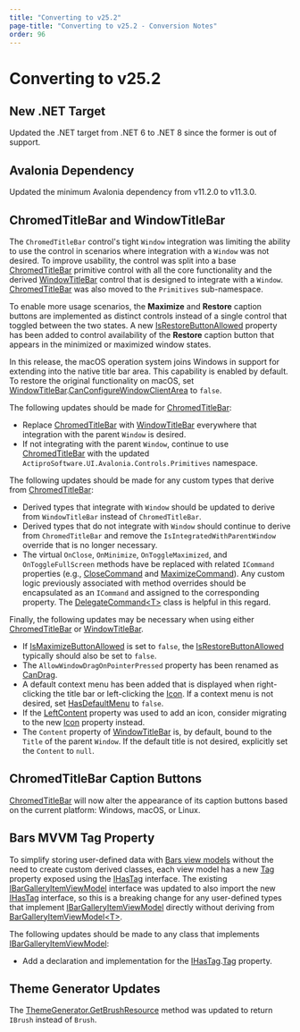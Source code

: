 ```yaml
---
title: "Converting to v25.2"
page-title: "Converting to v25.2 - Conversion Notes"
order: 96
---
```

# Converting to v25.2

## New .NET Target

Updated the .NET target from .NET 6 to .NET 8 since the former is out of support.

## Avalonia Dependency

Updated the minimum Avalonia dependency from v11.2.0 to v11.3.0.

## ChromedTitleBar and WindowTitleBar

The `ChromedTitleBar` control's tight `Window` integration was limiting the ability to use the control in scenarios where integration with a `Window` was not desired.  To improve usability, the control was split into a base [ChromedTitleBar](xref:@ActiproUIRoot.Controls.Primitives.ChromedTitleBar) primitive control with all the core functionality and the derived [WindowTitleBar](xref:@ActiproUIRoot.Controls.WindowTitleBar) control that is designed to integrate with a `Window`.  [ChromedTitleBar](xref:@ActiproUIRoot.Controls.Primitives.ChromedTitleBar) was also moved to the `Primitives` sub-namespace.

To enable more usage scenarios, the **Maximize** and **Restore** caption buttons are implemented as distinct controls instead of a single control that toggled between the two states.  A new [IsRestoreButtonAllowed](xref:@ActiproUIRoot.Controls.Primitives.ChromedTitleBar.IsRestoreButtonAllowed) property has been added to control availability of the **Restore** caption button that appears in the minimized or maximized window states.

In this release, the macOS operation system joins Windows in support for extending into the native title bar area.  This capability is enabled by default.  To restore the original functionality on macOS, set [WindowTitleBar](xref:@ActiproUIRoot.Controls.WindowTitleBar).[CanConfigureWindowClientArea](xref:@ActiproUIRoot.Controls.WindowTitleBar.CanConfigureWindowClientArea) to `false`.

The following updates should be made for [ChromedTitleBar](xref:@ActiproUIRoot.Controls.Primitives.ChromedTitleBar):
- Replace [ChromedTitleBar](xref:@ActiproUIRoot.Controls.Primitives.ChromedTitleBar) with [WindowTitleBar](xref:@ActiproUIRoot.Controls.WindowTitleBar) everywhere that integration with the parent `Window` is desired.
- If not integrating with the parent `Window`, continue to use [ChromedTitleBar](xref:@ActiproUIRoot.Controls.Primitives.ChromedTitleBar) with the updated `ActiproSoftware.UI.Avalonia.Controls.Primitives` namespace.

The following updates should be made for any custom types that derive from [ChromedTitleBar](xref:@ActiproUIRoot.Controls.Primitives.ChromedTitleBar):
- Derived types that integrate with `Window` should be updated to derive from `WindowTitleBar` instead of `ChromedTitleBar`.
- Derived types that do not integrate with `Window` should continue to derive from `ChromedTitleBar` and remove the `IsIntegratedWithParentWindow` override that is no longer necessary.
- The virtual `OnClose`, `OnMinimize`, `OnToggleMaximized`, and `OnToggleFullScreen` methods have be replaced with related `ICommand` properties (e.g., [CloseCommand](xref:@ActiproUIRoot.Controls.Primitives.ChromedTitleBar.CloseCommand) and [MaximizeCommand](xref:@ActiproUIRoot.Controls.Primitives.ChromedTitleBar.MaximizeCommand)).  Any custom logic previously associated with method overrides should be encapsulated as an `ICommand` and assigned to the corresponding property.  The [DelegateCommand\<T\>](xref:@ActiproUIRoot.Input.DelegateCommand`1) class is helpful in this regard.

Finally, the following updates may be necessary when using either [ChromedTitleBar](xref:@ActiproUIRoot.Controls.Primitives.ChromedTitleBar) or [WindowTitleBar](xref:@ActiproUIRoot.Controls.WindowTitleBar).
- If [IsMaximizeButtonAllowed](xref:@ActiproUIRoot.Controls.Primitives.ChromedTitleBar.IsMaximizeButtonAllowed) is set to `false`, the [IsRestoreButtonAllowed](xref:@ActiproUIRoot.Controls.Primitives.ChromedTitleBar.IsRestoreButtonAllowed) typically should also be set to `false`.
- The `AllowWindowDragOnPointerPressed` property has been renamed as [CanDrag](xref:@ActiproUIRoot.Controls.WindowTitleBar.CanDrag).
- A default context menu has been added that is displayed when right-clicking the title bar or left-clicking the [Icon](xref:@ActiproUIRoot.Controls.Primitives.ChromedTitleBar.Icon).  If a context menu is not desired, set [HasDefaultMenu](xref:@ActiproUIRoot.Controls.Primitives.ChromedTitleBar.HasDefaultMenu) to `false`.
- If the [LeftContent](xref:@ActiproUIRoot.Controls.Primitives.ChromedTitleBar.LeftContent) property was used to add an icon, consider migrating to the new [Icon](xref:@ActiproUIRoot.Controls.Primitives.ChromedTitleBar.Icon) property instead.
- The `Content` property of [WindowTitleBar](xref:@ActiproUIRoot.Controls.WindowTitleBar) is, by default, bound to the `Title` of the parent `Window`.  If the default title is not desired, explicitly set the `Content` to `null`.

## ChromedTitleBar Caption Buttons

[ChromedTitleBar](xref:@ActiproUIRoot.Controls.Primitives.ChromedTitleBar) will now alter the appearance of its caption buttons based on the current platform: Windows, macOS, or Linux.

## Bars MVVM Tag Property

To simplify storing user-defined data with [Bars view models](../bars/mvvm-support.md) without the need to create custom derived classes, each view model has a new [Tag](xref:@ActiproUIRoot.Controls.Bars.Mvvm.IHasTag.Tag) property exposed using the [IHasTag](xref:@ActiproUIRoot.Controls.Bars.Mvvm.IHasTag) interface.  The existing [IBarGalleryItemViewModel](xref:@ActiproUIRoot.Controls.Bars.Mvvm.IBarGalleryItemViewModel) interface was updated to also import the new [IHasTag](xref:@ActiproUIRoot.Controls.Bars.Mvvm.IHasTag) interface, so this is a breaking change for any user-defined types that implement [IBarGalleryItemViewModel](xref:@ActiproUIRoot.Controls.Bars.Mvvm.IBarGalleryItemViewModel) directly without deriving from [BarGalleryItemViewModel\<T\>](xref:@ActiproUIRoot.Controls.Bars.Mvvm.BarGalleryItemViewModel`1).

The following updates should be made to any class that implements [IBarGalleryItemViewModel](xref:@ActiproUIRoot.Controls.Bars.Mvvm.IBarGalleryItemViewModel):
- Add a declaration and implementation for the [IHasTag](xref:@ActiproUIRoot.Controls.Bars.Mvvm.IHasTag).[Tag](xref:@ActiproUIRoot.Controls.Bars.Mvvm.IHasTag.Tag) property.

## Theme Generator Updates

The [ThemeGenerator.GetBrushResource](xref:@ActiproUIRoot.Themes.Generation.ThemeGenerator.GetBrushResource*) method was updated to return `IBrush` instead of `Brush`.